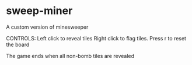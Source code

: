 # sweep-miner
A custom version of minesweeper

CONTROLS:
Left click to reveal tiles 
Right click to flag tiles.
Press r to reset the board

The game ends when all non-bomb tiles are revealed